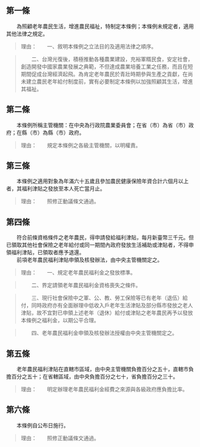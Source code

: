第一條 
-------
　　為照顧老年農民生活，增進農民福祉，特制定本條例；本條例未規定者，適用其他法律之規定。  
> 理由：　　一、敘明本條例之立法目的及適用法律之順序。

> 　　二、台灣光復後，積極推動各種農業建設，充裕軍糈民食，安定社會，創造開發中國家農業發展之典範，不但達成農業培養工業之任務，而且在短期間促成台灣經濟起飛。為肯定老年農民於青壯時期參與生產之貢獻，在尚未建立農民老年給付制度前，實有必要制定本條例以加強照顧其生活，增進其福祉。



第二條 
-------
　　本條例所稱主管機關：在中央為行政院農業委員會；在省（市）為省（市）政府；在縣（市）為縣（市）政府。  
> 理由：　　規定本條例之各級主管機關，以明權責。



第三條 
-------
　　本條例之適用對象為年滿六十五歲且參加農民健康保險年資合計六個月以上者，其福利津貼之發放至本人死亡當月止。  
> 理由：　　照修正動議條文通過。



第四條 
-------
　　符合前條資格條件之老年農民，得申請發給福利津貼，每月新臺幣三千元。但已領取其他社會保險之老年給付或同一期間內政府發放生活補助或津貼者，不得申領福利津貼，已領取者應予退還。  
　　前項老年農民福利津貼申領及核發辦法，由中央主管機關定之。  
> 理由：　　一、規定老年農民福利金之發放標準。

> 　　二、界定請領老年農民福利金資格喪失之條件。

> 　　三、現行社會保險中之軍、公、教、勞工保險等已有老年（退伍）給付，同時政府亦有全面辦理中低收入戶老年生活津貼及部分縣市發放之老人津貼，故不宜對已申領上述老年（退休）給付或津貼之老年農民再予以發放本條例之福利金，以期公平合理。

> 　　四、老年農民福利金申領及核發辦法授權由中央主管機關定之。



第五條 
-------
　　老年農民福利津貼在直轄市區域，由中央主管機關負擔百分之五十，直轄市負擔百分之五十；在省轄區域，由中央負擔百分之七十，省負擔百分之三十。  
> 理由：　　明定辦理老年農民福利金經費之來源與各級政府應負擔比率。



第六條 
-------
　　本條例自公布日施行。  
> 理由：　　照修正動議條文通過。